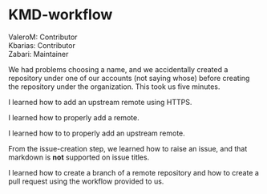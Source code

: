 # KMD-workflow

ValeroM: Contributor  
Kbarias: Contributor  
Zabari: Maintainer  

We had problems choosing a name, and we accidentally created a repository under one of our accounts (not saying whose) before creating the repository under the organization. This took us five minutes.

I learned how to add an upstream remote using HTTPS.

I learned how to properly add a remote.

I learned how to to properly add an upstream remote.

From the issue-creation step, we learned how to raise an issue, and that markdown is **not** supported on issue titles.

I learned how to create a branch of a remote repository and how to create a pull request using the workflow provided to us.
